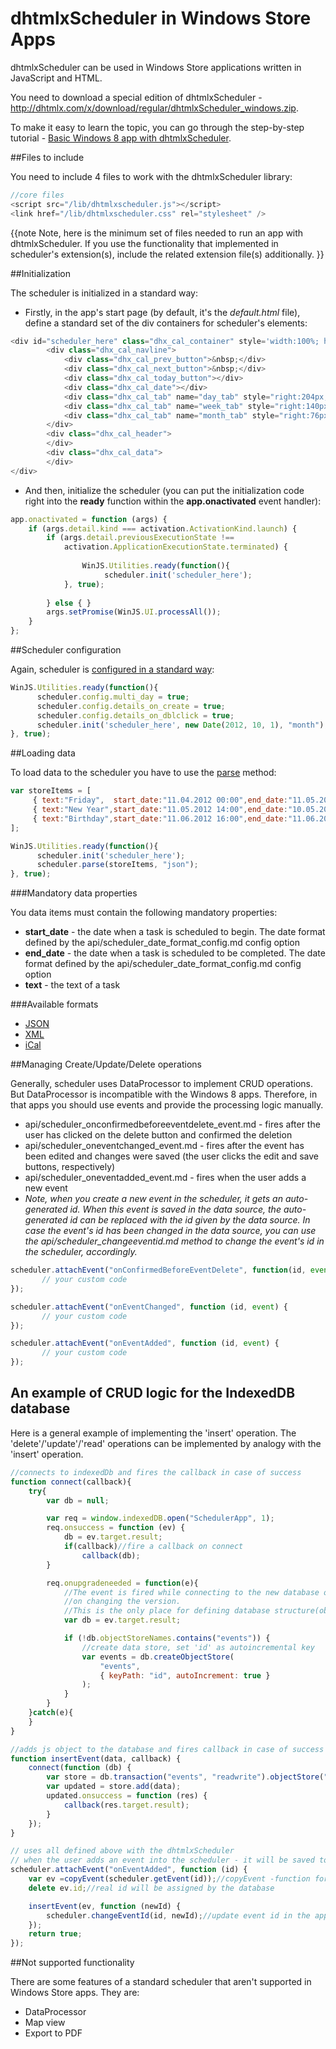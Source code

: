 dhtmlxScheduler in Windows Store Apps
==============

dhtmlxScheduler can be used in Windows Store applications written in JavaScript and HTML.

You need to download a special edition of dhtmlxScheduler - <a href="http://dhtmlx.com/x/download/regular/dhtmlxScheduler_windows.zip">http://dhtmlx.com/x/download/regular/dhtmlxScheduler_windows.zip</a>.


To make it easy to learn the topic, you can go through the step-by-step tutorial - [Basic Windows 8 app with dhtmlxScheduler](https://docs.dhtmlx.com/index.html).


##Files to include

You need to include 4 files to work with the dhtmlxScheduler library:


~~~js
//core files
<script src="/lib/dhtmlxscheduler.js"></script>
<link href="/lib/dhtmlxscheduler.css" rel="stylesheet" />
~~~

{{note
Note, here is the minimum set of files needed to run an app with dhtmlxScheduler. If you use the functionality that implemented in scheduler's extension(s), include the related extension file(s) additionally.
}}


##Initialization

The scheduler is initialized in a standard way:


- Firstly, in the app's start page  (by default, it's the  _default.html_ file), define a standard set of the div containers for scheduler's elements:
  
   
~~~js
<div id="scheduler_here" class="dhx_cal_container" style='width:100%; height:100%;'>
        <div class="dhx_cal_navline">
            <div class="dhx_cal_prev_button">&nbsp;</div>
            <div class="dhx_cal_next_button">&nbsp;</div>
            <div class="dhx_cal_today_button"></div>
            <div class="dhx_cal_date"></div>
            <div class="dhx_cal_tab" name="day_tab" style="right:204px;"></div>
            <div class="dhx_cal_tab" name="week_tab" style="right:140px;"></div>
            <div class="dhx_cal_tab" name="month_tab" style="right:76px;"></div>
        </div>
        <div class="dhx_cal_header">
        </div>
        <div class="dhx_cal_data">
        </div>       
</div>

~~~
 

- And then, initialize the scheduler (you can put the initialization code right into the **ready** function within the **app.onactivated** event handler):
  
~~~js
app.onactivated = function (args) {
	if (args.detail.kind === activation.ActivationKind.launch) {
    	if (args.detail.previousExecutionState !== 
        	activation.ApplicationExecutionState.terminated) {
 
          		WinJS.Utilities.ready(function(){ 
                     scheduler.init('scheduler_here'); 
          	}, true);
 
      	} else { }
      	args.setPromise(WinJS.UI.processAll());
   	}
};

~~~


##Scheduler configuration

Again, scheduler is [configured in a standard  way](configuration.md):


~~~js
WinJS.Utilities.ready(function(){ 
      scheduler.config.multi_day = true;
      scheduler.config.details_on_create = true;
      scheduler.config.details_on_dblclick = true;
      scheduler.init('scheduler_here', new Date(2012, 10, 1), "month");
}, true);

~~~
 

##Loading data

To load data to the scheduler you have to use the [parse](api/scheduler_parse.md) method:


~~~js
var storeItems = [
     { text:"Friday",  start_date:"11.04.2012 00:00",end_date:"11.05.2012 17:00" },
     { text:"New Year",start_date:"11.05.2012 14:00",end_date:"10.05.2012 17:00" },
     { text:"Birthday",start_date:"11.06.2012 16:00",end_date:"11.06.2012 17:00" }
];

WinJS.Utilities.ready(function(){ 
      scheduler.init('scheduler_here');
      scheduler.parse(storeItems, "json");
}, true);

~~~


###Mandatory data properties

You data items must contain the following mandatory properties:



+ **start_date** - the date when a task is scheduled to begin. The date format defined by the api/scheduler_date_format_config.md config option
+ **end_date** - the date when a task is scheduled to be completed. The date format defined by the api/scheduler_date_format_config.md config option
+ **text**  - the text of a task

###Available formats


+ [JSON](data_formats.md#json)
+ [XML](data_formats.md#xml)
+ [iCal](data_formats.md#ical)

##Managing Create/Update/Delete operations

Generally, scheduler uses DataProcessor to implement CRUD operations. But DataProcessor is incompatible with the Windows 8 apps. Therefore, in that apps you should use events and provide the processing logic manually.


+ api/scheduler_onconfirmedbeforeeventdelete_event.md - fires after the user has clicked on the delete button and confirmed the deletion
+ api/scheduler_oneventchanged_event.md - fires after the event has been edited and changes were saved (the user clicks the edit and save buttons, respectively)
+ api/scheduler_oneventadded_event.md - fires when the user adds a new event
+ _Note, when you create a new event in the scheduler, it gets an auto-generated id. When this event is saved in the data source, the auto-generated id can be replaced with the id given by the data source. 
In case the event's id has been changed in the data source, you can use the api/scheduler_changeeventid.md method to change the event's id in the scheduler, accordingly._


~~~js
scheduler.attachEvent("onConfirmedBeforeEventDelete", function(id, event){
       // your custom code
});

scheduler.attachEvent("onEventChanged", function (id, event) {
       // your custom code
});

scheduler.attachEvent("onEventAdded", function (id, event) {
       // your custom code
});
~~~

## An example of CRUD logic for the IndexedDB database

Here is a general example of implementing the 'insert' operation. The 'delete'/'update'/'read' operations can be implemented by analogy with the 'insert' operation.
~~~js
//connects to indexedDb and fires the callback in case of success
function connect(callback){
    try{
        var db = null;

        var req = window.indexedDB.open("SchedulerApp", 1);
        req.onsuccess = function (ev) {
            db = ev.target.result;
            if(callback)//fire a callback on connect
                callback(db);
        }

        req.onupgradeneeded = function(e){
            //The event is fired while connecting to the new database or 
            //on changing the version.
            //This is the only place for defining database structure(object stores)
            var db = ev.target.result;

            if (!db.objectStoreNames.contains("events")) {
                //create data store, set 'id' as autoincremental key
                var events = db.createObjectStore(
                	"events", 
                	{ keyPath: "id", autoIncrement: true }
                );
            }
        }
    }catch(e){
    }
}

//adds js object to the database and fires callback in case of success
function insertEvent(data, callback) {
    connect(function (db) {
        var store = db.transaction("events", "readwrite").objectStore("events");
        var updated = store.add(data);
        updated.onsuccess = function (res) {
            callback(res.target.result);
        }
    });
}

// uses all defined above with the dhtmlxScheduler
// when the user adds an event into the scheduler - it will be saved to the database
scheduler.attachEvent("onEventAdded", function (id) {
    var ev =copyEvent(scheduler.getEvent(id));//copyEvent -function for deep copying
    delete ev.id;//real id will be assigned by the database

    insertEvent(ev, function (newId) {
        scheduler.changeEventId(id, newId);//update event id in the app
    });
    return true;
});
~~~

##Not supported functionality 

There are some features of a standard scheduler that aren't supported in Windows Store apps. They are:


+ DataProcessor
+ Map view
+ Export to PDF